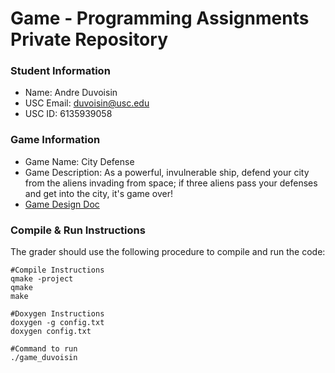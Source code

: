 # Game - Programming Assignments Private Repository
### Student Information
  + Name: Andre Duvoisin
  + USC Email: duvoisin@usc.edu
  + USC ID: 6135939058

### Game Information
  + Game Name: City Defense
  + Game Description: As a powerful, invulnerable ship, defend your city from the aliens invading from space; if three aliens pass your defenses and get into the city, it's game over!
  + [Game Design Doc](GameDesignDoc.md)


### Compile & Run Instructions
The grader should use the following procedure to compile and run the code:
```shell
#Compile Instructions
qmake -project
qmake
make

#Doxygen Instructions
doxygen -g config.txt
doxygen config.txt

#Command to run
./game_duvoisin
```

